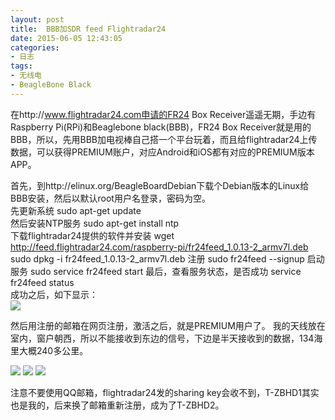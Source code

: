 ```yaml
---
layout: post
title: 	BBB加SDR feed Flightradar24
date: 2015-06-05 12:43:05
categories:
- 日志
tags:
- 无线电
- BeagleBone Black
---
```


在http://www.flightradar24.com申请的FR24 Box Receiver遥遥无期，手边有Raspberry Pi(RPi)和Beaglebone black(BBB)，FR24 Box Receiver就是用的BBB，所以，先用BBB加电视棒自己搭一个平台玩着，而且给flightradar24上传数据，可以获得PREMIUM账户，对应Android和iOS都有对应的PREMIUM版本APP。

首先，到http://elinux.org/BeagleBoardDebian下载个Debian版本的Linux给BBB安装，然后以默认root用户名登录，密码为空。    
先更新系统
    sudo apt-get update    
然后安装NTP服务
    sudo apt-get install ntp    
下载flightradar24提供的软件并安装
     wget http://feed.flightradar24.com/raspberry-pi/fr24feed_1.0.13-2_armv7l.deb
     sudo dpkg -i fr24feed_1.0.13-2_armv7l.deb
注册
     sudo fr24feed --signup
启动服务
     sudo service fr24feed start
最后，查看服务状态，是否成功
     service fr24feed status    
成功之后，如下显示：     
![](http://i1328.photobucket.com/albums/w532/xwlogic/_zpsqgqk9cxm.jpg) 

然后用注册的邮箱在网页注册，激活之后，就是PREMIUM用户了。
我的天线放在室内，窗户朝西，所以不能接收到东边的信号，下边是半天接收到的数据，134海里大概240多公里。

![](http://i1328.photobucket.com/albums/w532/xwlogic/_zpsuasgehs7.jpg)
![](http://i1328.photobucket.com/albums/w532/xwlogic/QQ20150605143006_zpsnyjedqvk.jpg)
![](http://i1328.photobucket.com/albums/w532/xwlogic/QQ20150605143014_zps1xhlcn7w.png)

注意不要使用QQ邮箱，flightradar24发的sharing key会收不到，T-ZBHD1其实也是我的，后来换了邮箱重新注册，成为了T-ZBHD2。

